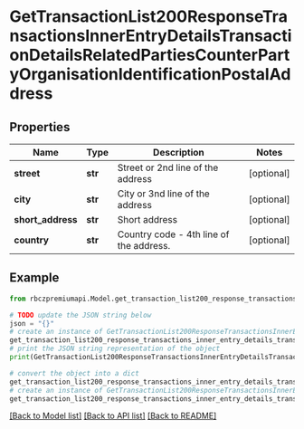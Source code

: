 # GetTransactionList200ResponseTransactionsInnerEntryDetailsTransactionDetailsRelatedPartiesCounterPartyOrganisationIdentificationPostalAddress


## Properties

Name | Type | Description | Notes
------------ | ------------- | ------------- | -------------
**street** | **str** | Street or 2nd line of the address | [optional] 
**city** | **str** | City or 3nd line of the address | [optional] 
**short_address** | **str** | Short address | [optional] 
**country** | **str** | Country code - 4th line of the address. | [optional] 

## Example

```python
from rbczpremiumapi.Model.get_transaction_list200_response_transactions_inner_entry_details_transaction_details_related_parties_counter_party_organisation_identification_postal_address import GetTransactionList200ResponseTransactionsInnerEntryDetailsTransactionDetailsRelatedPartiesCounterPartyOrganisationIdentificationPostalAddress

# TODO update the JSON string below
json = "{}"
# create an instance of GetTransactionList200ResponseTransactionsInnerEntryDetailsTransactionDetailsRelatedPartiesCounterPartyOrganisationIdentificationPostalAddress from a JSON string
get_transaction_list200_response_transactions_inner_entry_details_transaction_details_related_parties_counter_party_organisation_identification_postal_address_instance = GetTransactionList200ResponseTransactionsInnerEntryDetailsTransactionDetailsRelatedPartiesCounterPartyOrganisationIdentificationPostalAddress.from_json(json)
# print the JSON string representation of the object
print(GetTransactionList200ResponseTransactionsInnerEntryDetailsTransactionDetailsRelatedPartiesCounterPartyOrganisationIdentificationPostalAddress.to_json())

# convert the object into a dict
get_transaction_list200_response_transactions_inner_entry_details_transaction_details_related_parties_counter_party_organisation_identification_postal_address_dict = get_transaction_list200_response_transactions_inner_entry_details_transaction_details_related_parties_counter_party_organisation_identification_postal_address_instance.to_dict()
# create an instance of GetTransactionList200ResponseTransactionsInnerEntryDetailsTransactionDetailsRelatedPartiesCounterPartyOrganisationIdentificationPostalAddress from a dict
get_transaction_list200_response_transactions_inner_entry_details_transaction_details_related_parties_counter_party_organisation_identification_postal_address_from_dict = GetTransactionList200ResponseTransactionsInnerEntryDetailsTransactionDetailsRelatedPartiesCounterPartyOrganisationIdentificationPostalAddress.from_dict(get_transaction_list200_response_transactions_inner_entry_details_transaction_details_related_parties_counter_party_organisation_identification_postal_address_dict)
```
[[Back to Model list]](../README.md#documentation-for-models) [[Back to API list]](../README.md#documentation-for-api-endpoints) [[Back to README]](../README.md)



